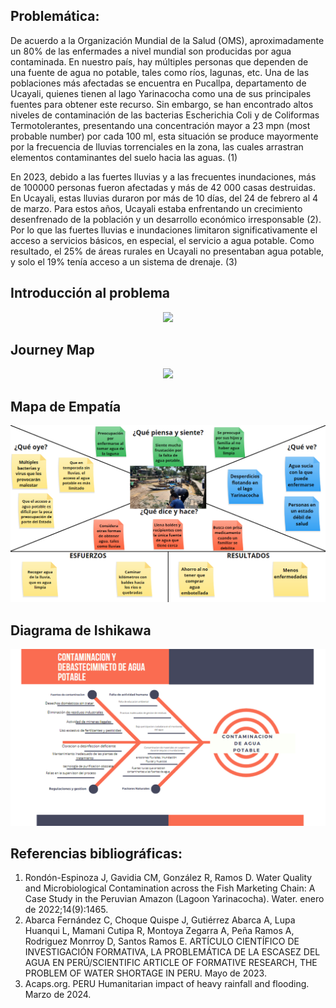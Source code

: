 ## Problemática:
De acuerdo a la Organización Mundial de la Salud (OMS), aproximadamente un 80% de las enfermades a nivel mundial son producidas por agua contaminada. En nuestro país, hay múltiples personas que dependen de una fuente de agua no potable, tales como ríos, lagunas, etc. Una de las poblaciones más afectadas se encuentra en Pucallpa, departamento de Ucayali, quienes tienen al lago Yarinacocha como una de sus principales fuentes para obtener este recurso. Sin embargo, se han encontrado altos niveles de contaminación de las bacterias Escherichia Coli y de Coliformas Termotolerantes, presentando una concentración mayor a 23 mpn (most probable number) por cada 100 ml, esta situación se produce mayormente por la frecuencia de lluvias torrenciales en la zona, las cuales arrastran elementos contaminantes del suelo hacia las aguas. (1)

En 2023, debido a las fuertes lluvias y a las frecuentes inundaciones, más de 100000 personas fueron afectadas y más de 42 000 casas destruidas. En Ucayali, estas lluvias duraron por más de 10 días, del 24 de febrero al 4 de marzo. Para estos años, Ucayali estaba enfrentando un crecimiento desenfrenado de la población y un desarrollo económico irresponsable (2). Por lo que las fuertes lluvias e inundaciones limitaron significativamente el acceso a servicios básicos, en especial, el servicio a agua potable. Como resultado, el 25% de áreas rurales en Ucayali no presentaban agua potable, y solo el 19% tenía acceso a un sistema de drenaje. (3)

## Introducción al problema
<p align= "center">
  <img src="https://github.com/aquinoestoyxd/FD-Grupo2/blob/main/Im%C3%A1genes/Mapa%201.PNG"/>
</p>

## Journey Map
<p align= "center">
  <img src="https://github.com/aquinoestoyxd/FD-Grupo2/blob/main/Im%C3%A1genes/Journey%20Map.PNG"/>
</p>

## Mapa de Empatía
<p align= "center">
  <img src="https://github.com/aquinoestoyxd/FD-Grupo2/blob/main/Im%C3%A1genes/Mapa%20de%20Empat%C3%ADa.PNG"/>
</p>

## Diagrama de Ishikawa
<p align= "center">
  <img src="https://github.com/aquinoestoyxd/FD-Grupo2/blob/main/Im%C3%A1genes/Ishikawa.PNG"/>
</p>

## Referencias bibliográficas:
1.	Rondón-Espinoza J, Gavidia CM, González R, Ramos D. Water Quality and Microbiological Contamination across the Fish Marketing Chain: A Case Study in the Peruvian Amazon (Lagoon Yarinacocha). Water. enero de 2022;14(9):1465. 
2.	Abarca Fernández C, Choque Quispe J, Gutiérrez Abarca A, Lupa Huanqui L, Mamani Cutipa R, Montoya Zegarra A, Peña Ramos A, Rodriguez Monrroy D, Santos Ramos E. ARTÍCULO CIENTÍFICO DE INVESTIGACIÓN FORMATIVA, LA PROBLEMÁTICA DE LA ESCASEZ DEL AGUA EN PERÚ/SCIENTIFIC ARTICLE OF FORMATIVE RESEARCH, THE PROBLEM OF WATER SHORTAGE IN PERU. Mayo de 2023.
3. Acaps.org. PERU Humanitarian impact of heavy rainfall and flooding. Marzo de 2024.
